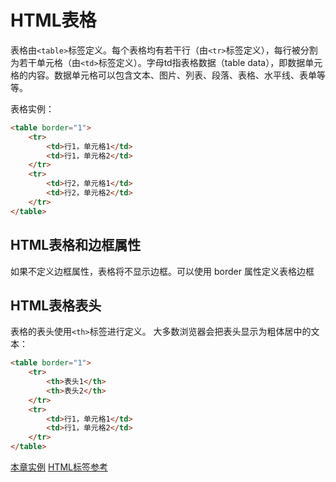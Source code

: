 # HTML表格

表格由`<table>`标签定义。每个表格均有若干行（由`<tr>`标签定义），每行被分割为若干单元格（由`<td>`标签定义）。字母td指表格数据（table data），即数据单元格的内容。数据单元格可以包含文本、图片、列表、段落、表格、水平线、表单等等。

表格实例：

```html
<table border="1">
    <tr>
        <td>行1，单元格1</td>
        <td>行1，单元格2</td>
    </tr>
    <tr>
        <td>行2，单元格1</td>
        <td>行2，单元格2</td>
    </tr>   
</table>         
```

## HTML表格和边框属性

如果不定义边框属性，表格将不显示边框。可以使用 border 属性定义表格边框

## HTML表格表头

表格的表头使用`<th>`标签进行定义。
大多数浏览器会把表头显示为粗体居中的文本：

```html
<table border="1">
    <tr>
        <th>表头1</th>
        <th>表头2</th>
    </tr>
    <tr>
        <td>行1，单元格1</td>
        <td>行1，单元格2</td>
    </tr>
</table>            
```

[本章实例](./12.HTML表格实例.html)
[HTML标签参考](./99.HTML标签·参考.md)